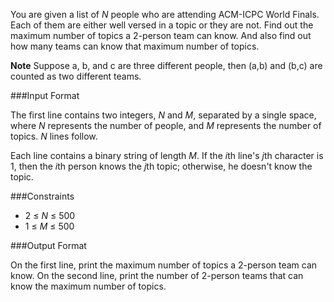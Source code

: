 You are given a list of *N* people who are attending ACM-ICPC World Finals. Each of them are either well versed in a topic or they are not. Find out the maximum number of topics a 2-person team can know. And also find out how many teams can know that maximum number of topics.

**Note** Suppose a, b, and c are three different people, then (a,b) and (b,c) are counted as two different teams.

###Input Format

The first line contains two integers, *N* and *M*, separated by a single space, where *N* represents the number of people, and *M* represents the number of topics. *N* lines follow.

Each line contains a binary string of length *M*. If the *i*th line's *j*th character is 1, then the *i*th person knows the *j*th topic; otherwise, he doesn't know the topic.

###Constraints 
* 2 ≤ *N* ≤ 500
* 1 ≤ *M* ≤ 500

###Output Format

On the first line, print the maximum number of topics a 2-person team can know. 
On the second line, print the number of 2-person teams that can know the maximum number of topics.
